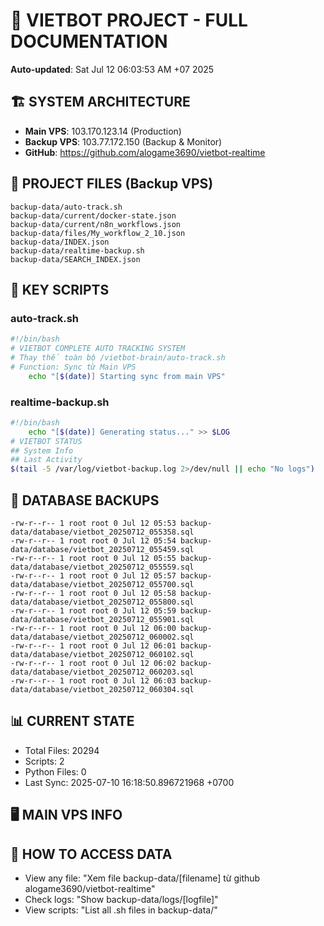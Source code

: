 # 🤖 VIETBOT PROJECT - FULL DOCUMENTATION
**Auto-updated**: Sat Jul 12 06:03:53 AM +07 2025

## 🏗️ SYSTEM ARCHITECTURE
- **Main VPS**: 103.170.123.14 (Production)
- **Backup VPS**: 103.77.172.150 (Backup & Monitor)
- **GitHub**: https://github.com/alogame3690/vietbot-realtime

## 📁 PROJECT FILES (Backup VPS)
```
backup-data/auto-track.sh
backup-data/current/docker-state.json
backup-data/current/n8n_workflows.json
backup-data/files/My_workflow_2_10.json
backup-data/INDEX.json
backup-data/realtime-backup.sh
backup-data/SEARCH_INDEX.json
```

## 🔧 KEY SCRIPTS
### auto-track.sh
```bash
#!/bin/bash
# VIETBOT COMPLETE AUTO TRACKING SYSTEM
# Thay thế toàn bộ /vietbot-brain/auto-track.sh
# Function: Sync từ Main VPS
    echo "[$(date)] Starting sync from main VPS"
```
### realtime-backup.sh
```bash
#!/bin/bash
    echo "[$(date)] Generating status..." >> $LOG
# VIETBOT STATUS
## System Info
## Last Activity
$(tail -5 /var/log/vietbot-backup.log 2>/dev/null || echo "No logs")
```

## 💾 DATABASE BACKUPS
```
-rw-r--r-- 1 root root 0 Jul 12 05:53 backup-data/database/vietbot_20250712_055358.sql
-rw-r--r-- 1 root root 0 Jul 12 05:54 backup-data/database/vietbot_20250712_055459.sql
-rw-r--r-- 1 root root 0 Jul 12 05:55 backup-data/database/vietbot_20250712_055559.sql
-rw-r--r-- 1 root root 0 Jul 12 05:57 backup-data/database/vietbot_20250712_055700.sql
-rw-r--r-- 1 root root 0 Jul 12 05:58 backup-data/database/vietbot_20250712_055800.sql
-rw-r--r-- 1 root root 0 Jul 12 05:59 backup-data/database/vietbot_20250712_055901.sql
-rw-r--r-- 1 root root 0 Jul 12 06:00 backup-data/database/vietbot_20250712_060002.sql
-rw-r--r-- 1 root root 0 Jul 12 06:01 backup-data/database/vietbot_20250712_060102.sql
-rw-r--r-- 1 root root 0 Jul 12 06:02 backup-data/database/vietbot_20250712_060203.sql
-rw-r--r-- 1 root root 0 Jul 12 06:03 backup-data/database/vietbot_20250712_060304.sql
```

## 📊 CURRENT STATE
- Total Files: 20294
- Scripts: 2
- Python Files: 0
- Last Sync: 2025-07-10 16:18:50.896721968 +0700

## 🖥️ MAIN VPS INFO


## 🚨 HOW TO ACCESS DATA
- View any file: "Xem file backup-data/[filename] từ github alogame3690/vietbot-realtime"
- Check logs: "Show backup-data/logs/[logfile]"
- View scripts: "List all .sh files in backup-data/"
